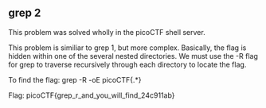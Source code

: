 grep 2
------

This problem was solved wholly in the picoCTF shell server. 

This problem is similiar to grep 1, but more complex. Basically, the flag is
hidden within one of the several nested directories. We must use the -R flag
for grep to traverse recursively through each directory to locate the flag.

To find the flag:
    grep -R -oE picoCTF{.*}

Flag:
    picoCTF{grep_r_and_you_will_find_24c911ab}
